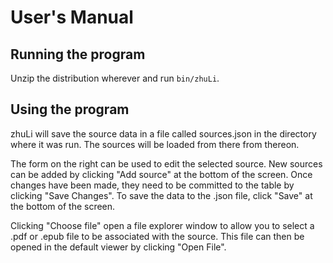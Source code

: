 # User's Manual

## Running the program

Unzip the distribution wherever and run `bin/zhuLi`.

## Using the program

zhuLi will save the source data in a file called sources.json in the directory where it was run.
The sources will be loaded from there from thereon.

The form on the right can be used to edit the selected source.
New sources can be added by clicking "Add source" at the bottom of the screen.
Once changes have been made, they need to be committed to the table by clicking "Save Changes".
To save the data to the .json file, click "Save" at the bottom of the screen.

Clicking "Choose file" open a file explorer window to allow you to select a .pdf or .epub file to be associated with the source.
This file can then be opened in the default viewer by clicking "Open File".